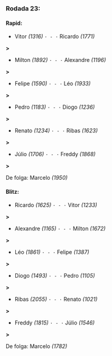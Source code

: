 ### Rodada 23:

#### Rapid:

* Vitor *(1316)* `· - ·` Ricardo *(1771)* 

**>** 
* Milton *(1892)* `· - ·` Alexandre *(1196)* 

**>** 
* Felipe *(1590)* `· - ·` Léo *(1933)* 

**>** 
* Pedro *(1183)* `· - ·` Diogo *(1236)* 

**>** 
* Renato *(1234)* `· - ·` Ribas *(1623)* 

**>** 
* Júlio *(1706)* `· - ·` Freddy *(1868)* 

**>** 

De folga: Marcelo *(1950)*

#### Blitz:

* Ricardo *(1625)* `· - ·` Vitor *(1233)* 

**>** 
* Alexandre *(1165)* `· - ·` Milton *(1672)* 

**>** 
* Léo *(1861)* `· - ·` Felipe *(1387)* 

**>** 
* Diogo *(1493)* `· - ·` Pedro *(1105)* 

**>** 
* Ribas *(2055)* `· - ·` Renato *(1021)* 

**>** 
* Freddy *(1815)* `· - ·` Júlio *(1546)* 

**>** 

De folga: Marcelo *(1782)*

